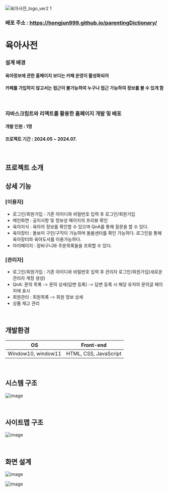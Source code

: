 ![육아사전_logo_ver2 1](https://github.com/hongjun999/parentingDictionary/assets/174400781/5026c03c-051a-4e5d-94b0-281d691f6b3a)

### 배포 주소 : https://hongjun999.github.io/parentingDictionary/


# 육아사전
### 설계 배경
#### 육아정보에 관한 홈페이지 보다는 카페 운영이 활성화되어 
#### 카페를 가입하지 않고서는 접근이 불가능하여 누구나 접근 가능하여 정보를 볼 수 있게 함

<br />

### 자바스크립트와 리액트를 활용한 홈페이지 개발 및 배포

#### 개발 인원 : 1명

#### 프로젝트 기간 : 2024.05 ~ 2024.07.

<br />

## 프로젝트 소개
#### 


## 상세 기능

### [이용자]
- 로그인/회원가입 : 기존 아이디와 비밀번호 입력 후 로그인/회원가입
- 메인화면 : 공지사항 및 정보성 페이지의 프리뷰 확인
- 육아지식 : 육아의 정보를 확인할 수 있으며 QnA를 통해 질문을 할 수 있다.
- 육아장터 : 돌보미 구인/구직이 가능하며 돌봄센터를 확인 가능하다.
            로그인을 통해 육아장터와 육아도서를 이용가능하다.
- 마이페이지 : 장바구니와 주문목록들을 조회할 수 있다.

### [관리자]
- 로그인/회원가입 : 기존 아이디와 비밀번호 입력 후 관리자 로그인/회원가입(새로운 관리자 계정 생성)
- QnA: 문의 목록 -> 문의 상세(답변 등록) -> 답변 등록 시 해당 유저의 문의글 페이지에 표시
- 회원관리 : 회원목록 -> 회원 정보 상세
- 상품 재고 관리

<br />

## 개발환경

|OS| Front-end|
|---------|-------------|
|Window10, window11| HTML, CSS, JavaScript|

<br />

## 시스템 구조
![image](https://github.com/hongjun999/parentingDictionary/assets/174400781/05e5ab04-4e7f-4d70-ab10-ddffc77125d4)

<br />

## 사이트맵 구조
![image](https://github.com/hongjun999/parentingDictionary/assets/174400781/4d8f84cf-5538-4f73-a8fc-597677ddd90f)

<br />

## 화면 설계
![image](https://github.com/hongjun999/parentingDictionary/assets/174400781/fec121d6-5466-4a17-823f-46e75c6507c1)

![image](https://github.com/hongjun999/parentingDictionary/assets/174400781/c9a5620c-7188-496a-a64b-9a7c06a5eb13)


 
